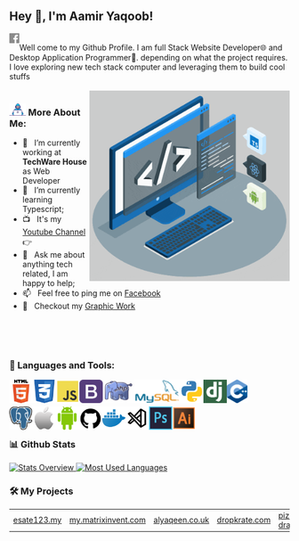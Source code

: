 ## Hey 👋, I'm Aamir Yaqoob!
<a href='https://www.facebook.com/aamir9484/'><img align='left' src="https://github.com/aamir9484/aamir9484/blob/main/images/facebook.png" height='18px'/></a>

<br>
Well come to my Github Profile. I am full Stack Website Developer🌐 and Desktop Application Programmer🎨. depending on what the project requires. I love exploring new tech stack computer and leveraging them to build cool stuffs

<br/>
<br/>

<img align="right" alt="GIF" src="https://github.com/manamil-coder/manamil-coder/blob/main/images/techstack.gif" width="360px"/>

### <img alt="GIF" src="https://github.com/manamil-coder/manamil-coder/blob/main/images/Developer.gif" width="30px"/> More About Me:

- 🔭 &nbsp; I’m currently working at  **TechWare House** as Web Developer
- 🌱 &nbsp; I’m currently learning Typescript; 
- 📺 &nbsp; It's my [Youtube Channel](https://www.youtube.com/@aamir9484) 👉
- 💬 &nbsp; Ask me about anything tech related, I am happy to help;
- 📫 &nbsp; Feel free to ping me on [Facebook](https://www.facebook.com/aamir9484/)
- 📝 &nbsp; Checkout my [Graphic Work](https://www.facebook.com/graphicdesigningpk)

<br/>
<br/>
<br/>


### 🔨 Languages and Tools:
<img align="left" src="https://github.com/aamir9484/aamir9484/blob/main/images/languages-icons/html.png" alt="html" height="42px"/>
<img align="left" src="https://github.com/aamir9484/aamir9484/blob/main/images/languages-icons/css.png" alt="css" height="42px"/>
<img align="left" src="https://github.com/aamir9484/aamir9484/blob/main/images/languages-icons/js.png" alt="javascript" height="42px"/>
<img align="left" src="https://github.com/aamir9484/aamir9484/blob/main/images/languages-icons/download.png" alt="bootstrap" height="42px"/>
<img align="left" src="https://github.com/aamir9484/aamir9484/blob/main/images/languages-icons/php-icon.png" alt="Php" height="42px"/>
<img align="left" src="https://github.com/aamir9484/aamir9484/blob/main/images/languages-icons/mysql.png" alt="Mysql" height="42px"/>
<img align="left" src="https://github.com/aamir9484/aamir9484/blob/main/images/languages-icons/phython.png" alt="Phython" height="42px"/>
<img align="left" src="https://github.com/aamir9484/aamir9484/blob/main/images/languages-icons/dj.png" alt="Django" height="42px"/>
<img align="left" src="https://github.com/aamir9484/aamir9484/blob/main/images/languages-icons/c++.svg" alt="C++" height="42px"/>

<br/><br/>

<img align="left" src="https://github.com/aamir9484/aamir9484/blob/main/images/languages-icons/postree.png" alt="Postree" height="42px"/>
<img align="left" src="https://github.com/aamir9484/aamir9484/blob/main/images/languages-icons/apple-icon.png" alt="IOS APP" height="42px"/>
<img align="left" src="https://github.com/aamir9484/aamir9484/blob/main/images/languages-icons/android.png" alt="Android" height="42px"/>
<img align="left" src="https://github.com/aamir9484/aamir9484/blob/main/images/languages-icons/github.png" alt="Github" height="42px"/>
<img align="left" src="https://github.com/aamir9484/aamir9484/blob/main/images/languages-icons/dock.png" alt="Dock" height="42px"/>
<img align="left" src="https://github.com/aamir9484/aamir9484/blob/main/images/languages-icons/vscode.png" alt="Vscode" height="42px"/>
<img align="left" src="https://github.com/aamir9484/aamir9484/blob/main/images/languages-icons/photoshop.png" alt="Adobe Photoshop" height="42px"/>
<img align="left" src="https://github.com/aamir9484/aamir9484/blob/main/images/languages-icons/illustrator.png" alt="Adobe Illustrator" height="42px"/>


<br/><br/>

### 📊 Github Stats
<a href='https://github.com/manamil-coder'>
  
![Stats Overview](https://github-readme-stats.vercel.app/api?username=aamir9484&show_icons=false)
![Most Used Languages](https://github-readme-stats.vercel.app/api/top-langs/?username=aamir9484&layout=compact)

</a>

### 🛠️ My Projects

<table width=100%>
  <tr>
     <td width="300"><a href="http://estate123.com/" target="_blank">esate123.my</a></td>
     <td width="300"><a href="http://my.matrixinvent.com" target="_blank">my.matrixinvent.com</a></td>
    <td width="300"><a href="http://alyaqeen.co.uk" target="_blank">alyaqeen.co.uk</a></td>
    <td width="300"><a href="http://dropkrate.com" target="_blank">dropkrate.com</a></td>
    <td width="300"><a href="http://pizzalife-drabenderhoehe.de" target="_blank">pizzalife-drabenderhoehe.de</a></td>
    <td width="300"><a href="http://johnjohnhoney.com" target="_blank">johnjohnhoney.com</a></td>
  </tr>
</table>
